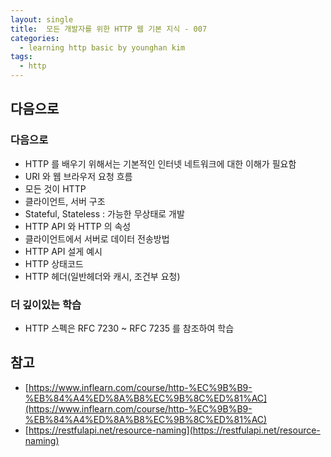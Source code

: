 ```yaml
---
layout: single
title:  모든 개발자를 위한 HTTP 웹 기본 지식 - 007
categories: 
  - learning http basic by younghan kim
tags: 
  - http
---
```


## 다음으로

### 다음으로

- HTTP 를 배우기 위해서는 기본적인 인터넷 네트워크에 대한 이해가 필요함
- URI 와 웹 브라우저 요청 흐름
- 모든 것이 HTTP
- 클라이언트, 서버 구조
- Stateful, Stateless : 가능한 무상태로 개발
- HTTP API 와 HTTP 의 속성
- 클라이언트에서 서버로 데이터 전송방법
- HTTP API 설게 예시
- HTTP 상태코드
- HTTP 헤더(일반헤더와 캐시, 조건부 요청)

### 더 깊이있는 학습

- HTTP 스펙은 RFC 7230 ~ RFC 7235 를 참조하여 학습

## 참고

- [https://www.inflearn.com/course/http-%EC%9B%B9-%EB%84%A4%ED%8A%B8%EC%9B%8C%ED%81%AC](https://www.inflearn.com/course/http-%EC%9B%B9-%EB%84%A4%ED%8A%B8%EC%9B%8C%ED%81%AC)
- [https://restfulapi.net/resource-naming](https://restfulapi.net/resource-naming)